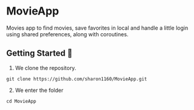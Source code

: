 # MovieApp

Movies app to find movies, save favorites in local and handle a little login using shared preferences, along with coroutines.

## Getting Started :rocket:

1. We clone the repository.

```
git clone https://github.com/sharon1160/MovieApp.git
```

2. We enter the folder
```
cd MovieApp
```
